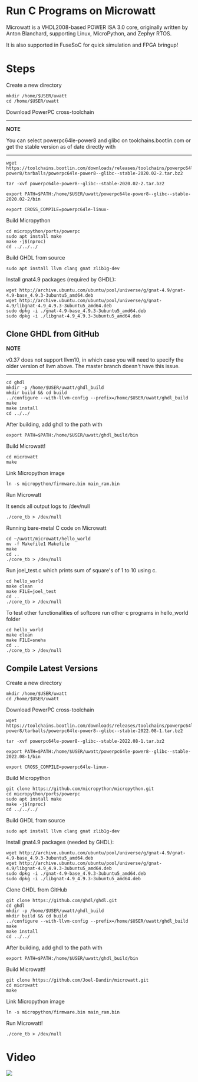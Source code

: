 # Run C Programs on Microwatt

Microwatt is a VHDL2008-based POWER ISA 3.0 core, originally written by Anton Blanchard, supporting Linux, MicroPython, and Zephyr RTOS.

It is also supported in FuseSoC for quick simulation and FPGA bringup!


# Steps

Create a new directory
```
mkdir /home/$USER/uwatt
cd /home/$USER/uwatt
```
Download PowerPC cross-toolchain

---
**NOTE**

You can select powerpc64le-power8 and glibc on toolchains.bootlin.com or get the stable version as of date directly with

---


```
wget https://toolchains.bootlin.com/downloads/releases/toolchains/powerpc64le-power8/tarballs/powerpc64le-power8--glibc--stable-2020.02-2.tar.bz2

tar -xvf powerpc64le-power8--glibc--stable-2020.02-2.tar.bz2

export PATH=$PATH:/home/$USER/uwatt/powerpc64le-power8--glibc--stable-2020.02-2/bin

export CROSS_COMPILE=powerpc64le-linux-
```

Build Micropython
```
cd micropython/ports/powerpc
sudo apt install make
make -j$(nproc)
cd ../../../
```

Build GHDL from source
```
sudo apt install llvm clang gnat zlib1g-dev
```

Install gnat4.9 packages (required by GHDL):
```
wget http://archive.ubuntu.com/ubuntu/pool/universe/g/gnat-4.9/gnat-4.9-base_4.9.3-3ubuntu5_amd64.deb
wget http://archive.ubuntu.com/ubuntu/pool/universe/g/gnat-4.9/libgnat-4.9_4.9.3-3ubuntu5_amd64.deb
sudo dpkg -i ./gnat-4.9-base_4.9.3-3ubuntu5_amd64.deb
sudo dpkg -i ./libgnat-4.9_4.9.3-3ubuntu5_amd64.deb
```

Clone GHDL from GitHub
---
**NOTE**

v0.37 does not support llvm10, in which case you will need to specify the older version of llvm above. The master branch doesn't have this issue.

---


```
cd ghdl
mkdir -p /home/$USER/uwatt/ghdl_build
mkdir build && cd build
../configure --with-llvm-config --prefix=/home/$USER/uwatt/ghdl_build
make
make install
cd ../../
```

After building, add ghdl to the path with
```
export PATH=$PATH:/home/$USER/uwatt/ghdl_build/bin
```

Build Microwatt!
```
cd microwatt
make
```

Link Micropython image
```
ln -s micropython/firmware.bin main_ram.bin
```

Run Microwatt

It sends all output logs to /dev/null
```
./core_tb > /dev/null
```

Running bare-metal C code on Microwatt
```
cd ~/uwatt/microwatt/hello_world 
mv -f Makefile1 Makefile
make
cd ..
./core_tb > /dev/null
```

Run joel_test.c which prints sum of square's of 1 to 10 using c.
```
cd hello_world
make clean
make FILE=joel_test
cd ..
./core_tb > /dev/null
```

To test other functionalities of softcore run other c programs in hello_world folder
```
cd hello_world
make clean
make FILE=sneha
cd ..
./core_tb > /dev/null
```


## Compile Latest Versions

Create a new directory
```
mkdir /home/$USER/uwatt
cd /home/$USER/uwatt
```
Download PowerPC cross-toolchain

```
wget https://toolchains.bootlin.com/downloads/releases/toolchains/powerpc64le-power8/tarballs/powerpc64le-power8--glibc--stable-2022.08-1.tar.bz2

tar -xvf powerpc64le-power8--glibc--stable-2022.08-1.tar.bz2

export PATH=$PATH:/home/$USER/uwatt/powerpc64le-power8--glibc--stable-2022.08-1/bin

export CROSS_COMPILE=powerpc64le-linux-
```

Build Micropython
```
git clone https://github.com/micropython/micropython.git
cd micropython/ports/powerpc
sudo apt install make
make -j$(nproc)
cd ../../../
```

Build GHDL from source
```
sudo apt install llvm clang gnat zlib1g-dev
```

Install gnat4.9 packages (needed by GHDL):
```
wget http://archive.ubuntu.com/ubuntu/pool/universe/g/gnat-4.9/gnat-4.9-base_4.9.3-3ubuntu5_amd64.deb
wget http://archive.ubuntu.com/ubuntu/pool/universe/g/gnat-4.9/libgnat-4.9_4.9.3-3ubuntu5_amd64.deb
sudo dpkg -i ./gnat-4.9-base_4.9.3-3ubuntu5_amd64.deb
sudo dpkg -i ./libgnat-4.9_4.9.3-3ubuntu5_amd64.deb
```

Clone GHDL from GitHub
```
git clone https://github.com/ghdl/ghdl.git
cd ghdl
mkdir -p /home/$USER/uwatt/ghdl_build
mkdir build && cd build
../configure --with-llvm-config --prefix=/home/$USER/uwatt/ghdl_build
make
make install
cd ../../
```

After building, add ghdl to the path with
```
export PATH=$PATH:/home/$USER/uwatt/ghdl_build/bin
```

Build Microwatt!
```
git clone https://github.com/Joel-Dandin/microwatt.git
cd microwatt
make
```

Link Micropython image
```
ln -s micropython/firmware.bin main_ram.bin
```

Run Microwatt!
```
./core_tb > /dev/null
```



# Video
<a href="https://asciinema.org/a/364414" target="_blank"><img src="https://asciinema.org/a/364414.svg" /></a>


